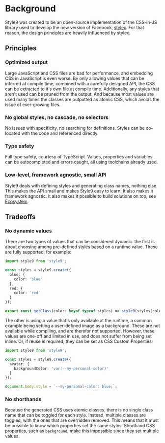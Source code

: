 # Background

Style9 was created to be an open-source implementation of the CSS-in-JS library used to develop the new version of Facebook, [stylex][stylex]. For that reason, the design principles are heavily influenced by stylex.

## Principles

### Optimized output

Large JavaScript and CSS files are bad for performance, and embedding CSS in JavaScript is even worse. By only allowing values that can be inferred at compile time, combined with a carefully designed API, the CSS can be extracted to it's own file at compile time. Additionally, any styles that aren't used can be pruned from the output. And because most values are used many times the classes are outputted as atomic CSS, which avoids the issue of ever-growing files.

### No global styles, no cascade, no selectors

No issues with specificity, no searching for definitions. Styles can be co-located with the code and referenced directly.

### Type safety

Full type safety, courtesy of TypeScript. Values, properties and variables can be autocompleted and errors caught, all using toolchains already used.

### Low-level, framework agnostic, small API

Style9 deals with defining styles and generating class names, nothing else. This makes the API small and makes Style9 easy to learn. It also makes it framework agnostic. It also makes it possible to build solutions on top, see [Ecosystem](Ecosystem.md).

## Tradeoffs

### No dynamic values

There are two types of values that can be considered dynamic: the first is about choosing among pre-defined styles based on a runtime value. These are fully supported, for example:

```typescript
import style9 from 'style9';

const styles = style9.create({
  blue: {
    color: 'blue'
  },
  red: {
    color: 'red'
  }
});

export const getClass(color: keyof typeof styles) => style9(styles[color]);
```

The other is using a value that's only available at the runtime, a common example being setting a user-defined image as a background. These are not available while compiling, and are therefor not supported. However, these values are one-off and limited in use, and does not suffer from being set inline. Or, if reuse is required, they can be set as CSS Custom Properties:

```typescript
import style9 from 'style9';

const styles = style9.create({
  avatar: {
    backgroundColor: 'var(--my-personal-color)'
  }
});

document.body.style = `--my-personal-color: blue;`;
```

### No shorthands

Because the generated CSS uses atomic classes, there is no single class name that can be toggled for each style. Instead, multiple classes are toggled, with the ones that are overridden removed. This means that it must be possible to know which properties set the same styles. Shorthand CSS properties, such as `background`, make this impossible since they set multiple values.

[stylex]: https://engineering.fb.com/2020/05/08/web/facebook-redesign/
